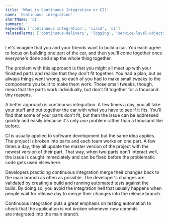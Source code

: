 ```yaml
---
title: 'What is Continuous Integration or CI?'
name: 'Continuous integration'
shortName: 'CI'
summary: ''
keywords: ['continuous integration', 'ci/cd', 'ci']
relatedTerms: ['continuous-delivery', 'logging', 'service-level-objective']
---
```


Let's imagine that you and your friends want to build a car. You each agree to focus on building one part of the car, and then you'll come together once everyone's done and slap the whole thing together.

The problem with this approach is that you might all meet up with your finished parts and realize that they don't fit together. You had a plan, but as always things went wrong, so each of you had to make small tweaks to the components you built to make them work. Those small tweaks, though, mean that the parts work individually, but don't fit together for a thousand tiny reasons.

A better approach is continuous integration. A few times a day, you all take your stuff and put together the car with what you have to see if it fits. You'll find that some of your parts don't fit, but then the issue can be addressed quickly and easily because it's only *one* problem rather than a thousand like before.

CI is usually applied to software development but the same idea applies. The project is broken into parts and each team works on one part. A few times a day, they all update the master version of the project with the newest version of their part. That way, when two parts don't interact well, the issue is caught immediately and can be fixed before the problematic code gets used elsewhere.

Developers practicing continuous integration merge their changes back to the main branch as often as possible. The developer's changes are validated by creating a build and running automated tests against the build. By doing so, you avoid the integration hell that usually happens when people wait for release day to merge their changes into the release branch.

Continuous integration puts a great emphasis on testing automation to check that the application is not broken whenever new commits are integrated into the main branch.
